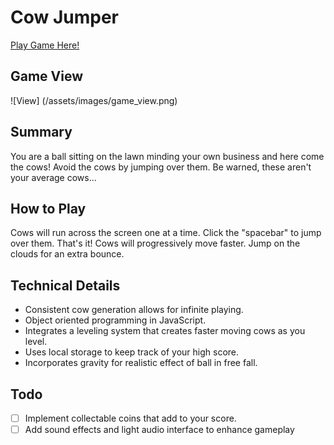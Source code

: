 # Cow Jumper

[Play Game Here!](http://ljr5102.github.io/Cow-Jumper/)

## Game View
![View] (/assets/images/game_view.png)

## Summary
You are a ball sitting on the lawn minding your own business and here come the cows!
Avoid the cows by jumping over them.  Be warned, these aren't your average cows...

## How to Play
Cows will run across the screen one at a time.  Click the "spacebar" to jump over them.
That's it!  Cows will progressively move faster.  Jump on the clouds for an extra bounce.

## Technical Details
- Consistent cow generation allows for infinite playing.
- Object oriented programming in JavaScript.
- Integrates a leveling system that creates faster moving cows as you level.
- Uses local storage to keep track of your high score.
- Incorporates gravity for realistic effect of ball in free fall.

## Todo
  - [ ] Implement collectable coins that add to your score.
  - [ ] Add sound effects and light audio interface to enhance gameplay
